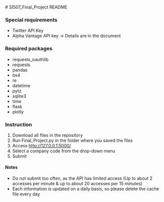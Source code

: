 ﻿﻿﻿﻿﻿﻿﻿# SI507_Final_Project README### Special requirements- Twitter API Key- Alpha Vantage API key → Details are in the document### Required packages- requests_oauthlib- requests- pandas- bs4- re- datetime- pytz- sqlite3- time- flask- plotly### Instruction1. Download all files in the repository2. Run Final_Project.py in the folder where you saved the files3. Access http://127.0.0.1:5000/4. Select a company code from the drop-down menu5. Submit#### Notes- Do not submit too often, as the API has limited access (Up to about 2 accesses per minute & up to about 20 accesses per 15 minutes)- Each information is updated on a daily basis, so please delete the cache file every day